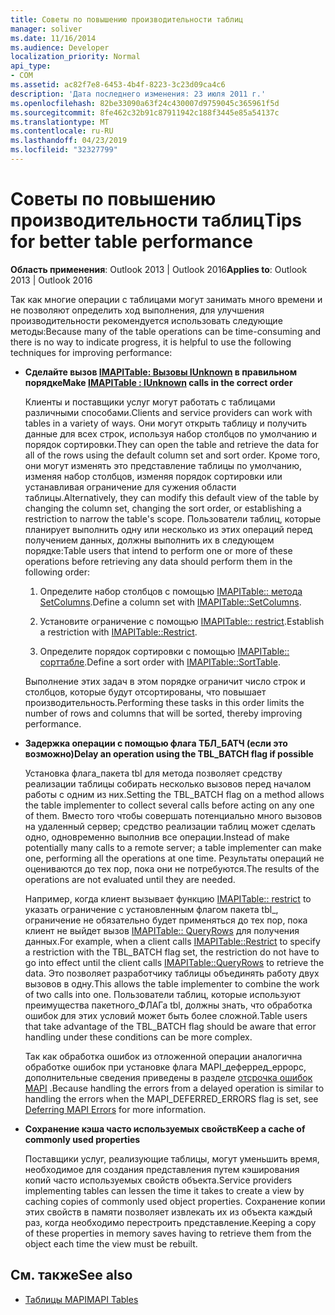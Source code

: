 ```yaml
---
title: Советы по повышению производительности таблиц
manager: soliver
ms.date: 11/16/2014
ms.audience: Developer
localization_priority: Normal
api_type:
- COM
ms.assetid: ac82f7e8-6453-4b4f-8223-3c23d09ca4c6
description: 'Дата последнего изменения: 23 июля 2011 г.'
ms.openlocfilehash: 82be33090a63f24c430007d9759045c365961f5d
ms.sourcegitcommit: 8fe462c32b91c87911942c188f3445e85a54137c
ms.translationtype: MT
ms.contentlocale: ru-RU
ms.lasthandoff: 04/23/2019
ms.locfileid: "32327799"
---
```

# <a name="tips-for-better-table-performance"></a><span data-ttu-id="77025-103">Советы по повышению производительности таблиц</span><span class="sxs-lookup"><span data-stu-id="77025-103">Tips for better table performance</span></span>
  
<span data-ttu-id="77025-104">**Область применения**: Outlook 2013 | Outlook 2016</span><span class="sxs-lookup"><span data-stu-id="77025-104">**Applies to**: Outlook 2013 | Outlook 2016</span></span> 
  
<span data-ttu-id="77025-105">Так как многие операции с таблицами могут занимать много времени и не позволяют определить ход выполнения, для улучшения производительности рекомендуется использовать следующие методы:</span><span class="sxs-lookup"><span data-stu-id="77025-105">Because many of the table operations can be time-consuming and there is no way to indicate progress, it is helpful to use the following techniques for improving performance:</span></span>
  
- <span data-ttu-id="77025-106">**Сделайте вызов [IMAPITable: Вызовы IUnknown](imapitableiunknown.md) в правильном порядке**</span><span class="sxs-lookup"><span data-stu-id="77025-106">**Make [IMAPITable : IUnknown](imapitableiunknown.md) calls in the correct order**</span></span>
    
   <span data-ttu-id="77025-107">Клиенты и поставщики услуг могут работать с таблицами различными способами.</span><span class="sxs-lookup"><span data-stu-id="77025-107">Clients and service providers can work with tables in a variety of ways.</span></span> <span data-ttu-id="77025-108">Они могут открыть таблицу и получить данные для всех строк, используя набор столбцов по умолчанию и порядок сортировки.</span><span class="sxs-lookup"><span data-stu-id="77025-108">They can open the table and retrieve the data for all of the rows using the default column set and sort order.</span></span> <span data-ttu-id="77025-109">Кроме того, они могут изменять это представление таблицы по умолчанию, изменяя набор столбцов, изменяя порядок сортировки или устанавливая ограничение для сужения области таблицы.</span><span class="sxs-lookup"><span data-stu-id="77025-109">Alternatively, they can modify this default view of the table by changing the column set, changing the sort order, or establishing a restriction to narrow the table's scope.</span></span> <span data-ttu-id="77025-110">Пользователи таблиц, которые планирует выполнить одну или несколько из этих операций перед получением данных, должны выполнить их в следующем порядке:</span><span class="sxs-lookup"><span data-stu-id="77025-110">Table users that intend to perform one or more of these operations before retrieving any data should perform them in the following order:</span></span>
    
    1. <span data-ttu-id="77025-111">Определите набор столбцов с помощью [IMAPITable:: метода SetColumns](imapitable-setcolumns.md).</span><span class="sxs-lookup"><span data-stu-id="77025-111">Define a column set with [IMAPITable::SetColumns](imapitable-setcolumns.md).</span></span>
        
    2. <span data-ttu-id="77025-112">Установите ограничение с помощью [IMAPITable:: restrict](imapitable-restrict.md).</span><span class="sxs-lookup"><span data-stu-id="77025-112">Establish a restriction with [IMAPITable::Restrict](imapitable-restrict.md).</span></span>
        
    3. <span data-ttu-id="77025-113">Определите порядок сортировки с помощью [IMAPITable:: сорттабле](imapitable-sorttable.md).</span><span class="sxs-lookup"><span data-stu-id="77025-113">Define a sort order with [IMAPITable::SortTable](imapitable-sorttable.md).</span></span>
    
    <span data-ttu-id="77025-114">Выполнение этих задач в этом порядке ограничит число строк и столбцов, которые будут отсортированы, что повышает производительность.</span><span class="sxs-lookup"><span data-stu-id="77025-114">Performing these tasks in this order limits the number of rows and columns that will be sorted, thereby improving performance.</span></span>
    
- <span data-ttu-id="77025-115">**Задержка операции с помощью флага ТБЛ_БАТЧ (если это возможно)**</span><span class="sxs-lookup"><span data-stu-id="77025-115">**Delay an operation using the TBL_BATCH flag if possible**</span></span>
    
    <span data-ttu-id="77025-116">Установка флага\_пакета tbl для метода позволяет средству реализации таблицы собирать несколько вызовов перед началом работы с одним из них.</span><span class="sxs-lookup"><span data-stu-id="77025-116">Setting the TBL\_BATCH flag on a method allows the table implementer to collect several calls before acting on any one of them.</span></span> <span data-ttu-id="77025-117">Вместо того чтобы совершать потенциально много вызовов на удаленный сервер; средство реализации таблиц может сделать одно, одновременно выполнив все операции.</span><span class="sxs-lookup"><span data-stu-id="77025-117">Instead of make potentially many calls to a remote server; a table implementer can make one, performing all the operations at one time.</span></span> <span data-ttu-id="77025-118">Результаты операций не оцениваются до тех пор, пока они не потребуются.</span><span class="sxs-lookup"><span data-stu-id="77025-118">The results of the operations are not evaluated until they are needed.</span></span> 
    
    <span data-ttu-id="77025-119">Например, когда клиент вызывает функцию [IMAPITable:: restrict](imapitable-restrict.md) to указать ограничение с установленным флагом пакета tbl\_, ограничение не обязательно будет применяться до тех пор, пока клиент не выйдет вызов [IMAPITable:: QueryRows](imapitable-queryrows.md) для получения данных.</span><span class="sxs-lookup"><span data-stu-id="77025-119">For example, when a client calls [IMAPITable::Restrict](imapitable-restrict.md) to specify a restriction with the TBL\_BATCH flag set, the restriction do not have to go into effect until the client calls [IMAPITable::QueryRows](imapitable-queryrows.md) to retrieve the data.</span></span> <span data-ttu-id="77025-120">Это позволяет разработчику таблицы объединять работу двух вызовов в одну.</span><span class="sxs-lookup"><span data-stu-id="77025-120">This allows the table implementer to combine the work of two calls into one.</span></span> <span data-ttu-id="77025-121">Пользователи таблиц, которые используют преимущества пакетного\_ФЛАГа tbl, должны знать, что обработка ошибок для этих условий может быть более сложной.</span><span class="sxs-lookup"><span data-stu-id="77025-121">Table users that take advantage of the TBL\_BATCH flag should be aware that error handling under these conditions can be more complex.</span></span> 
    
    <span data-ttu-id="77025-122">Так как обработка ошибок из отложенной операции аналогична обработке ошибок при установке флага MAPI\_деферред_еррорс, дополнительные сведения приведены в разделе [отсрочка ошибок MAPI](deferring-mapi-errors.md) .</span><span class="sxs-lookup"><span data-stu-id="77025-122">Because handling the errors from a delayed operation is similar to handling the errors when the MAPI\_DEFERRED_ERRORS flag is set, see [Deferring MAPI Errors](deferring-mapi-errors.md) for more information.</span></span> 
    
- <span data-ttu-id="77025-123">**Сохранение кэша часто используемых свойств**</span><span class="sxs-lookup"><span data-stu-id="77025-123">**Keep a cache of commonly used properties**</span></span>
    
    <span data-ttu-id="77025-124">Поставщики услуг, реализующие таблицы, могут уменьшить время, необходимое для создания представления путем кэширования копий часто используемых свойств объекта.</span><span class="sxs-lookup"><span data-stu-id="77025-124">Service providers implementing tables can lessen the time it takes to create a view by caching copies of commonly used object properties.</span></span> <span data-ttu-id="77025-125">Сохранение копии этих свойств в памяти позволяет извлекать их из объекта каждый раз, когда необходимо перестроить представление.</span><span class="sxs-lookup"><span data-stu-id="77025-125">Keeping a copy of these properties in memory saves having to retrieve them from the object each time the view must be rebuilt.</span></span>
    
## <a name="see-also"></a><span data-ttu-id="77025-126">См. также</span><span class="sxs-lookup"><span data-stu-id="77025-126">See also</span></span>

- [<span data-ttu-id="77025-127">Таблицы MAPI</span><span class="sxs-lookup"><span data-stu-id="77025-127">MAPI Tables</span></span>](mapi-tables.md)

